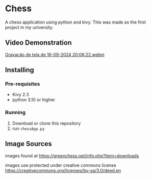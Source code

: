 # Chess

A chess application using python and kivy. This was made as the first project in my university.

## Video Demonstration

[Gravação de tela de 16-09-2024 20:06:22.webm](https://github.com/user-attachments/assets/accbdf90-243f-4327-9a96-b09e2c0c8680)

## Installing

### Pre-requisites

* Kivy 2.3
* python 3.10 or higher

### Running

1. Download or clone this repository
2. run `chessApp.py`

## Image Sources

images found at https://greenchess.net/info.php?item=downloads

images use protected under creative commons license https://creativecommons.org/licenses/by-sa/3.0/deed.en
